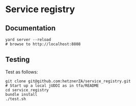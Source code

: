 # Service registry

## Documentation

```
yard server --reload
# browse to http://localhost:8808
```

## Testing

Test as follows:

```shell
git clone git@github.com:hetznerZA/service_registry.git
# Start up a local jUDDI as in tfa/README
cd service_registry
bundle install
./test.sh
```
